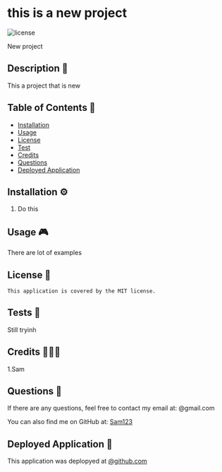 
  # this is a new project
  ![license](https://img.shields.io/badge/license-MIT-blue.svg)

  New project
  
  ## Description 🔎
  This a project that is new
  
  ## Table of Contents 📖
  - [Installation](#installation-⚙️)
  - [Usage](#usage-🎮)
  - [License](#license-📝)
  - [Test](#tests-🧪)
  - [Credits](#credits-🧑‍🤝‍🧑)
  - [Questions](#questions-🙋)
  - [Deployed Application](#deployed-application-🚀)
  
  ## Installation ⚙️
  1. Do this
  
  ## Usage 🎮
  There are lot of examples
  
  ## License 📝
    This application is covered by the MIT license.
  
  ## Tests 🧪
  Still tryinh
  
  ## Credits 🧑‍🤝‍🧑
  1.Sam
  
  ## Questions 🙋
  If there are any questions, feel free to contact my email at: @gmail.com
  
  You can also find me on GitHub at: [Sam123](https://www.github.com/Sam123)
  
  ## Deployed Application 🚀
  This application was deplopyed at [@github.com](@github.com)
 
